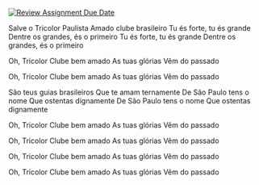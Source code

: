 [![Review Assignment Due Date](https://classroom.github.com/assets/deadline-readme-button-8d59dc4de5201274e310e4c54b9627a8934c3b88527886e3b421487c677d23eb.svg)](https://classroom.github.com/a/MH6cwruZ)

Salve o Tricolor Paulista
Amado clube brasileiro
Tu és forte, tu és grande
Dentre os grandes, és o primeiro
Tu és forte, tu és grande
Dentre os grandes, és o primeiro

Oh, Tricolor
Clube bem amado
As tuas glórias
Vêm do passado

Oh, Tricolor
Clube bem amado
As tuas glórias
Vêm do passado

São teus guias brasileiros
Que te amam ternamente
De São Paulo tens o nome
Que ostentas dignamente
De São Paulo tens o nome
Que ostentas dignamente

Oh, Tricolor
Clube bem amado
As tuas glórias
Vêm do passado

Oh, Tricolor
Clube bem amado
As tuas glórias
Vêm do passado

Oh, Tricolor
Clube bem amado
As tuas glórias
Vêm do passado

Oh, Tricolor
Clube bem amado
As tuas glórias
Vêm do passado
